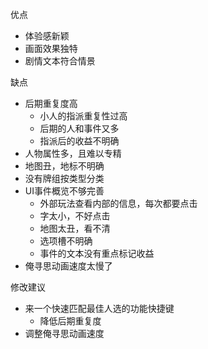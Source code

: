 优点
- 体验感新颖
- 画面效果独特
- 剧情文本符合情景

缺点
- 后期重复度高
	- 小人的指派重复性过高
	- 后期的人和事件又多
	- 指派后的收益不明确
- 人物属性多，且难以专精
- 地图丑，地标不明确
- 没有牌组按类型分类
- UI事件概览不够完善
	- 外部玩法查看内部的信息，每次都要点击
	- 字太小，不好点击
	- 地图太丑，看不清
	- 选项槽不明确
	- 事件的文本没有重点标记收益
- 俺寻思动画速度太慢了

修改建议
- 来一个快速匹配最佳人选的功能快捷键
	- 降低后期重复度
- 调整俺寻思动画速度
